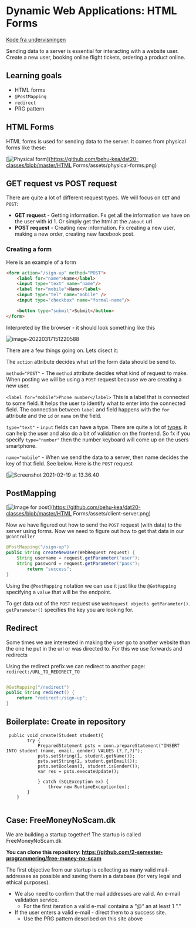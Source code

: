 # Dynamic Web Applications: HTML Forms

[Kode fra undervisningen](https://github.com/2-semester-programmering/kode_fra_undervisningen_student_db)

Sending data to a server is essential for interacting with a website user. Create a new user, booking online flight tickets, ordering a product online.

## Learning goals

- HTML forms
- `@PostMapping`
- `redirect`
- PRG pattern

## HTML Forms

HTML forms is used for sending data to the server. It comes from physical forms like these:

[![Physical form](html-forms.assets/physical-forms.png)](https://github.com/behu-kea/dat20-classes/blob/master/HTML Forms/assets/physical-forms.png)

## GET request vs POST request

There are quite a lot of different request types. We will focus on `GET` and `POST`:

- **GET request** - Getting information. Fx get all the information we have on the user with id 1. Or simply get the html at the `/about` url
- **POST request** - Creating new information. Fx creating a new user, making a new order, creating new facebook post.

### Creating a form

Here is an example of a form

```html
<form action="/sign-up" method="POST">
    <label for="name">Name</label>
    <input type="text" name="name"/>
    <label for="mobile">Name</label>
    <input type="tel" name="mobile" />
    <input type="checkbox" name="formal-name"/>

    <button type="submit">Submit</button>
</form>
```

Interpreted by the browser - it should look something like this

![image-20220317151220588](html-forms.assets/image-20220317151220588.png)

There are a few things going on. Lets disect it:

The `action` attribute decides what url the form data should be send to.

`method="POST"` - The `method` attribute decides what kind of request to make. When posting we will  be using a `POST` request because we are creating a new user.

`<label for="mobile">Phone number</label>` This is a label that is connected to some field. It helps the user to identify what to enter into the connected field. The connection between `label` and field happens with the `for` attribute and the `id` or `name` on the field.

`type="text"` - `input` fields can have a type. There are quite a lot of [types](https://www.w3schools.com/html/html_form_input_types.asp). it can help the user and also do a bit of validation on the frontend. So fx if you specify `type="number"` then the number keyboard will come up on the users smartphone.

`name="mobile"` - When we send the data to a server, then name decides the key of that field. See below. Here is the `POST` request

[![Screenshot 2021-02-19 at 13.36.40](html-forms.assets/post-form.png)



## PostMapping

[![Image for post](html-forms.assets/client-server.png)](https://github.com/behu-kea/dat20-classes/blob/master/HTML Forms/assets/client-server.png)

Now we have figured out how to send the `POST` request (with data) to the server using forms. Now we need to figure out how to get that data in our `@controller`

```java
@PostMapping("/sign-up")
public String createNewUser(WebRequest request) {
	String username = request.getParameter("user");
	String password = request.getParameter("pass");
        return "success";
}
```

Using the `@PostMapping` notation we can use it just like the `@GetMapping` specifying a `value` that will be the endpoint.

To get data out of the `POST` request use `WebRequest objects getParameter()`. `getParameter()` specifies the key you are looking for.



## Redirect

Some times we are interested in making the user go to another website than the one he put in the url or was directed to. For this we use forwards and redirects

Using the redirect prefix we can redirect to another page: `redirect:/URL_TO_REDIRECT_TO`

```java

@GetMapping("/redirect")
public String redirect() {
    return "redirect:/sign-up";
}
```
<!--
Using query parameters

```java
// Redirect with prefix redirect
@GetMapping("redirect-prefix-test")
public ModelAndView redirectViewprefix(Model model) {
    // adding query parameters to the redirected page
    model.addAttribute("name", "Louise");
    return new ModelAndView("redirect:/sign-up", model);
}
```
-->
<!-- 

#### Redirect behind the scenes

Below is how the redirect will work behind the scenes. What does the 302 mean?

[![Screenshot 2021-02-12 at 13.50.10](html-forms.assets/redirect.png)](https://github.com/behu-kea/dat20-classes/blob/master/HTML Forms/assets/redirect.png)

So the redirect says : "Hey browser i have actually moved this url by sending the `302` response code".

Now the browser asks: "Sound good server, but where have you moved the url to???".

The server responds: "Just look at the `response header` called `Location`. Thats where the url has been moved to!".

The browser now loads the new url found under the `Location` header!

-->
<!--
## Post, redirect, get pattern

Good youtube video: https://www.youtube.com/watch?v=DCC7ufuFD2w

Imagine a user submits a form and reloads the page. Now that form request will be sent twice. Resulting in two database instances.

With this new pattern a server receives a request, saves the data (`createProduct`) and then redirects the user to a confirmation page using `GET` not `POST` (`createProductPageSuccess`)

```java
@Controller
public class PostRedirectGet {

    @GetMapping("create-product")
    public String createProductPage() {
        return "create-new-product";
    }
  
    @PostMapping("create-product")
    public String createProduct(@RequestParam String title, @RequestParam int price) {

        return "redirect:/";
    }

    @GetMapping("create-product-success")
    public String createProductPageSuccess(@RequestParam String title, @RequestParam int price) {
        return "Created product: " + title + " " + price;
    }
}
```

Notice how the `POST` parameters are sent to the `create-product-success` using `RedirectAttributes`.
-->

<!--
## JDBC boilerplate

https://github.com/nicklasdean/jdbc-boilerplate

```java
public class ConnectionExample {
    public static void main(String[] args) {
        try{
            Connection conn = DriverManager.getConnection("jdbc:mysql://localhost:3306/[YOUR DATABASE NAME]","[YOUR USERNAME]","[YOUR PASSWORD]");
            PreparedStatement psts = conn.prepareStatement("SELECT * from employees");
            ResultSet resultSet = psts.executeQuery();
            while(resultSet.next()){
                System.out.println(resultSet.getString(2));
            }

        }catch(SQLException e){
            System.out.println("Cannot connect to database");
            e.printStackTrace();
        }
    }
}
```
-->
## Boilerplate: Create in repository

```
 public void create(Student student){
        try {
            PreparedStatement psts = conn.prepareStatement("INSERT INTO student (name, email, gender) VALUES (?,?,?)");
            psts.setString(1, student.getName());
            psts.setString(2, student.getEmail());
            psts.setBoolean(3, student.isGender());
            var res = psts.executeUpdate();

            } catch (SQLException ex) {
                throw new RuntimeException(ex);
        }
    }


```



## Case: FreeMoneyNoScam.dk

We are building a startup together! The startup is called FreeMoneyNoScam.dk

**You can clone this repository: https://github.com/2-semester-programmering/free-money-no-scam** 

The first objective from our startup is collecting as many valid mail-addresses as possible and saving them in a database (for very legal and ethical purposes). 

- We also need to confirm that the mail addresses are valid. An e-mail validation service.
  - For the first iteration a valid e-mail contains a *"@"* an at least 1 *"."*
- If the user enters a valid e-mail - direct them to a success site.
  - Use the PRG pattern described on this site above
